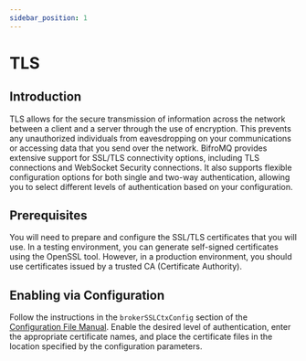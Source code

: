 ```yaml
---
sidebar_position: 1
---
```


# TLS

## Introduction
TLS allows for the secure transmission of information across the network between a client and a server through the use of encryption. This prevents any unauthorized individuals from eavesdropping on your communications or accessing data that you send over the network. BifroMQ provides extensive support for SSL/TLS connectivity options, including TLS connections and WebSocket Security connections. It also supports flexible configuration options for both single and two-way authentication, allowing you to select different levels of authentication based on your configuration.

## Prerequisites
You will need to prepare and configure the SSL/TLS certificates that you will use. In a testing environment, you can generate self-signed certificates using the OpenSSL tool. However, in a production environment, you should use certificates issued by a trusted CA (Certificate Authority).

## Enabling via Configuration
Follow the instructions in the `brokerSSLCtxConfig` section of the [Configuration File Manual](../04_configuration/3_sys_props_manual.md). Enable the desired level of authentication, enter the appropriate certificate names, and place the certificate files in the location specified by the configuration parameters.